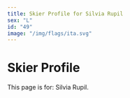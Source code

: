 ```yaml
---
title: Skier Profile for Silvia Rupil
sex: "L"
id: "49"
image: "/img/flags/ita.svg" 
---
```


# Skier Profile

This page is for: Silvia Rupil.
    